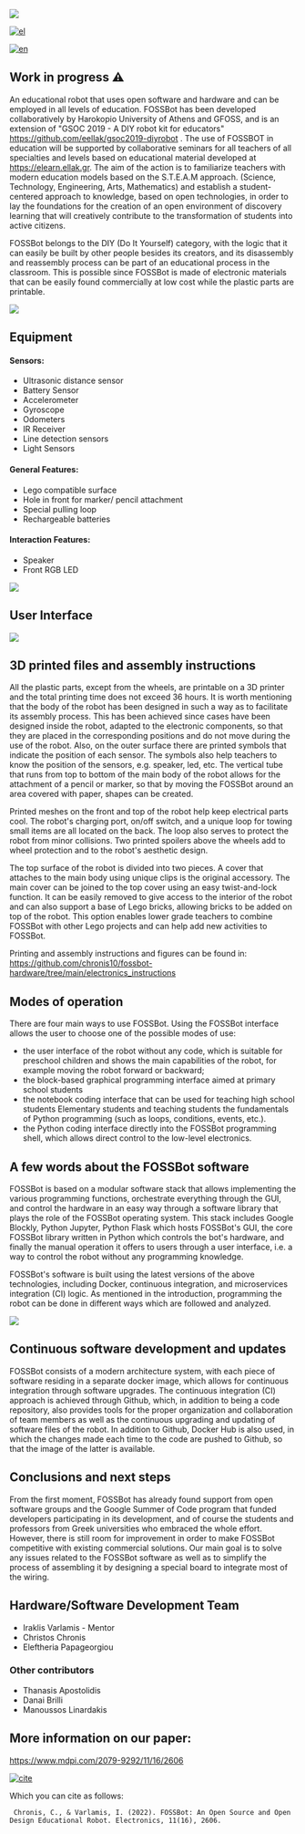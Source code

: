 
![](images/superlogo.png)

[![el](https://img.shields.io/badge/lang-el-blue.svg)](https://github.com/eellak/fossbot/blob/master/README.el-GR.md)

[![en](https://img.shields.io/badge/lang-en-red.svg)](https://github.com/eellak/fossbot/blob/master/README.md)


## Work in progress :warning:

An educational robot that uses open software and hardware and can be employed in all levels of education. FOSSBot has been developed collaboratively by Harokopio University of Athens and GFOSS, and is an extension of "GSOC 2019 - A DIY robot kit for educators" https://github.com/eellak/gsoc2019-diyrobot . The use of FOSSBOT in education will be supported by collaborative seminars for all teachers of all specialties and levels based on educational material developed at https://elearn.ellak.gr. The aim of the action is to familiarize teachers with modern education models based on the S.T.E.A.M approach. (Science, Technology, Engineering, Arts, Mathematics) and establish a student-centered approach to knowledge, based on open technologies, in order to lay the foundations for the creation of an open environment of discovery learning that will creatively contribute to the transformation of students into active citizens.

FOSSBot belongs to the DIY (Do It Yourself) category, with the logic that it can easily be built by other people besides its creators, and its disassembly and reassembly process can be part of an educational process in the classroom. This is possible since  FOSSBot is made of electronic materials that can be easily found commercially at low cost while the plastic parts are printable.

![](images/front_pen.png)

## Equipment 
#### Sensors:
* Ultrasonic distance sensor
* Battery Sensor
* Accelerometer
* Gyroscope
* Odometers
* IR Receiver
* Line detection sensors
* Light Sensors

#### General Features:
* Lego compatible surface
* Hole in front for marker/ pencil attachment
* Special pulling loop
* Rechargeable batteries

#### Interaction Features:
* Speaker
* Front RGB LED

![](images/electronics.JPG)

## User Interface 

![](images/blockly.jpg)

## 3D printed files and assembly instructions

All the plastic parts, except from the wheels, are printable on a 3D printer and the total printing time does not exceed 36 hours. It is worth mentioning that the body of the robot has been designed in such a way as to facilitate its assembly process. This has been achieved since cases have been designed inside the robot, adapted to the electronic components, so that they are placed in the corresponding positions and do not move during the use of the robot. Also, on the outer surface there are printed symbols that indicate the position of each sensor. The symbols also help teachers to know the position of the sensors, e.g. speaker, led, etc. The vertical tube that runs from top to bottom of the main body of the robot allows for the attachment of a pencil or marker, so that by moving the FOSSBot around an area covered with paper, shapes can be created.

Printed meshes on the front and top of the robot help keep electrical parts cool. The robot's charging port, on/off switch, and a unique loop for towing small items are all located on the back. The loop also serves to protect the robot from minor collisions. Two printed spoilers above the wheels add to wheel protection and to the robot's aesthetic design.

The top surface of the robot is divided into two pieces. A cover that attaches to the main body using unique clips is the original accessory. The main cover can be joined to the top cover using an easy twist-and-lock function. It can be easily removed to give access to the interior of the robot and can also support a base of Lego bricks, allowing bricks to be added on top of the robot. This option enables lower grade teachers to combine FOSSBot with other Lego projects and can help add new activities to FOSSBot.


Printing and assembly instructions and figures can be found in: https://github.com/chronis10/fossbot-hardware/tree/main/electronics_instructions

## Modes of operation

There are four main ways to use FOSSBot. Using the FOSSBot interface allows the user to choose one of the possible modes of use:

*  the user interface of the robot without any code, which is suitable for preschool children and shows the main capabilities of the robot, for example moving the robot forward or backward;
* the block-based graphical programming interface aimed at primary school students
* the notebook coding interface that can be used for teaching high school students Elementary students and teaching students the fundamentals of Python programming (such as loops, conditions, events, etc.).
* the Python coding interface directly into the FOSSBot programming shell, which allows direct control to the low-level electronics.






## A few words about the FOSSBot software

FOSSBot is based on a modular software stack that allows implementing the various programming functions, orchestrate everything through the GUI, and control the hardware in an easy way through a software library that plays the role of the FOSSBot operating system. This stack includes Google Blockly, Python Jupyter, Python Flask which hosts FOSSBot's GUI, the core FOSSBot library written in Python which controls the bot's hardware, and finally the manual operation it offers to users through a user interface, i.e. a way to control the robot without any programming knowledge. 

FOSSBot's software is built using the latest versions of the above technologies, including Docker, continuous integration, and microservices integration (CI) logic. As mentioned in the introduction, programming the robot can be done in different ways which are followed and analyzed.


![](images/software_components.JPG)

## Continuous software development and updates

FOSSBot consists of a modern architecture system, with each piece of software residing in a separate docker image, which allows for continuous integration through software upgrades. The continuous integration (CI) approach is achieved through Github, which, in addition to being a code repository, also provides tools for the proper organization and collaboration of team members as well as the continuous upgrading and updating of software files of the robot. In addition to Github, Docker Hub is also used, in which the changes made each time to the code are pushed to Github, so that the image of the latter is available.

## Conclusions and next steps

From the first moment, FOSSBot has already found support from open software groups and the Google Summer of Code program that funded developers participating in its development, and of course the students and professors from Greek universities who embraced the whole effort. However, there is still room for improvement in order to make FOSSBot competitive with existing commercial solutions. Our main goal is to solve any issues related to the FOSSBot software as well as to simplify the process of assembling it by designing a special board to integrate most of the wiring.

## Hardware/Software Development Team
* Iraklis Varlamis - Mentor
* Christos Chronis
* Eleftheria Papageorgiou

### Other contributors
* Thanasis Apostolidis
* Danai Brilli
* Manoussos Linardakis

## More information on our paper: 
https://www.mdpi.com/2079-9292/11/16/2606

[![cite](https://img.shields.io/badge/PDF-Download%20Article-red)](https://www.mdpi.com/2079-9292/11/16/2606/pdf?version=1661303389)

Which you can cite as follows:

``` Chronis, C., & Varlamis, I. (2022). FOSSBot: An Open Source and Open Design Educational Robot. Electronics, 11(16), 2606.```
